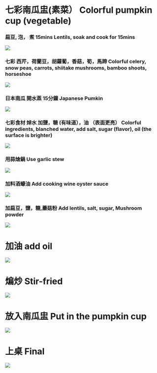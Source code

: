 # 七彩南瓜盅(素菜） Colorful pumpkin cup (vegetable)

###  扁豆, 泡， 煮 15mins  Lentils, soak and cook for 15mins

![](https://github.com/harryji168/Summary_Notes/blob/6927513929775729d3fae6218d3fb5941a94aad3/Others/cooking/11_cooking/IMG_0097.jpeg)


### 七彩 西芹，荷蘭豆，胡蘿蔔，香菇，筍，馬蹄 Colorful celery, snow peas, carrots, shiitake mushrooms, bamboo shoots, horseshoe
![](https://github.com/harryji168/Summary_Notes/blob/6927513929775729d3fae6218d3fb5941a94aad3/Others/cooking/11_cooking/cai.png)


### 日本南瓜  開水蒸 15分鐘 Japanese Pumkin
![](https://github.com/harryji168/Summary_Notes/blob/6927513929775729d3fae6218d3fb5941a94aad3/Others/cooking/11_cooking/IMG_0106.jpeg)


### 七彩食材 焯水 加鹽，糖 (有味道），油 （表面更亮） Colorful ingredients, blanched water, add salt, sugar (flavor), oil (the surface is brighter)
![](https://github.com/harryji168/Summary_Notes/blob/6927513929775729d3fae6218d3fb5941a94aad3/Others/cooking/11_cooking/IMG_0126.jpeg)


### 用蒜熗鍋 Use garlic stew
![](https://github.com/harryji168/Summary_Notes/blob/master/Others/cooking/11_cooking/IMG_0129.jpeg)

### 加料酒蠔油 Add cooking wine oyster sauce
![](https://github.com/harryji168/Summary_Notes/blob/0485290108cf860d8e42cb618c6525ffe037897e/Others/cooking/11_cooking/IMG_0130.jpeg)

### 加扁豆，鹽，糖,蘑菇粉 Add lentils, salt, sugar, Mushroom powder
![](https://github.com/harryji168/Summary_Notes/blob/0485290108cf860d8e42cb618c6525ffe037897e/Others/cooking/11_cooking/IMG_0131.jpeg)

# 加油 add oil
![](https://github.com/harryji168/Summary_Notes/blob/0485290108cf860d8e42cb618c6525ffe037897e/Others/cooking/11_cooking/IMG_0134.jpeg)

# 煸炒  Stir-fried
![](https://github.com/harryji168/Summary_Notes/blob/0485290108cf860d8e42cb618c6525ffe037897e/Others/cooking/11_cooking/IMG_0135.jpeg)

# 放入南瓜盅 Put in the pumpkin cup
![](https://github.com/harryji168/Summary_Notes/blob/0485290108cf860d8e42cb618c6525ffe037897e/Others/cooking/11_cooking/IMG_0136.jpeg)


# 上桌 Final 

![](https://github.com/harryji168/Summary_Notes/blob/0485290108cf860d8e42cb618c6525ffe037897e/Others/cooking/11_cooking/IMG_0137.jpeg)